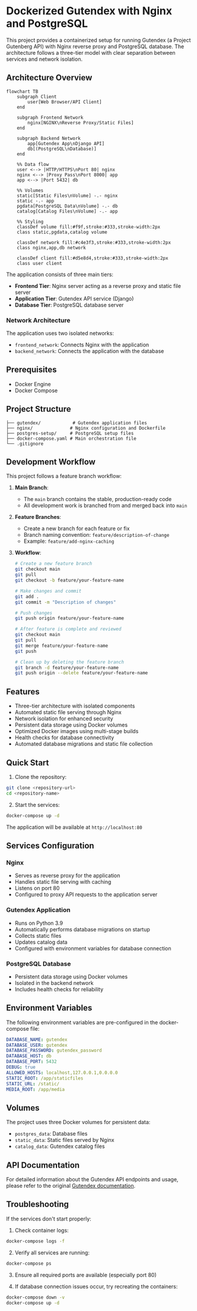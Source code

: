 # Dockerized Gutendex with Nginx and PostgreSQL

This project provides a containerized setup for running Gutendex (a Project Gutenberg API) with Nginx reverse proxy and PostgreSQL database. The architecture follows a three-tier model with clear separation between services and network isolation.

## Architecture Overview

```mermaid
flowchart TB
    subgraph Client
        user[Web Browser/API Client]
    end

    subgraph Frontend Network
        nginx[NGINX\nReverse Proxy/Static Files]
    end

    subgraph Backend Network
        app[Gutendex App\nDjango API]
        db[(PostgreSQL\nDatabase)]
    end

    %% Data flow
    user <--> |HTTP/HTTPS\nPort 80| nginx
    nginx <--> |Proxy Pass\nPort 8000| app
    app <--> |Port 5432| db

    %% Volumes
    static[Static Files\nVolume] -.- nginx
    static -.- app
    pgdata[PostgreSQL Data\nVolume] -.- db
    catalog[Catalog Files\nVolume] -.- app

    %% Styling
    classDef volume fill:#f9f,stroke:#333,stroke-width:2px
    class static,pgdata,catalog volume
    
    classDef network fill:#c4e3f3,stroke:#333,stroke-width:2px
    class nginx,app,db network
    
    classDef client fill:#d5e8d4,stroke:#333,stroke-width:2px
    class user client
```

The application consists of three main tiers:
- **Frontend Tier**: Nginx server acting as a reverse proxy and static file server
- **Application Tier**: Gutendex API service (Django)
- **Database Tier**: PostgreSQL database server

### Network Architecture
The application uses two isolated networks:
- `frontend_network`: Connects Nginx with the application
- `backend_network`: Connects the application with the database

## Prerequisites

- Docker Engine
- Docker Compose

## Project Structure

```
├── gutendex/            # Gutendex application files
├── nginx/              # Nginx configuration and Dockerfile
├── postgres-setup/     # PostgreSQL setup files
├── docker-compose.yaml # Main orchestration file
└── .gitignore
```

## Development Workflow

This project follows a feature branch workflow:

1. **Main Branch**: 
   - The `main` branch contains the stable, production-ready code
   - All development work is branched from and merged back into `main`

2. **Feature Branches**:
   - Create a new branch for each feature or fix
   - Branch naming convention: `feature/description-of-change`
   - Example: `feature/add-nginx-caching`

3. **Workflow**:
   ```bash
   # Create a new feature branch
   git checkout main
   git pull
   git checkout -b feature/your-feature-name

   # Make changes and commit
   git add .
   git commit -m "Description of changes"

   # Push changes
   git push origin feature/your-feature-name

   # After feature is complete and reviewed
   git checkout main
   git pull
   git merge feature/your-feature-name
   git push
   
   # Clean up by deleting the feature branch
   git branch -d feature/your-feature-name
   git push origin --delete feature/your-feature-name
   ```

## Features

- Three-tier architecture with isolated components
- Automated static file serving through Nginx
- Network isolation for enhanced security
- Persistent data storage using Docker volumes
- Optimized Docker images using multi-stage builds
- Health checks for database connectivity
- Automated database migrations and static file collection

## Quick Start

1. Clone the repository:
```bash
git clone <repository-url>
cd <repository-name>
```

2. Start the services:
```bash
docker-compose up -d
```

The application will be available at `http://localhost:80`

## Services Configuration

### Nginx
- Serves as reverse proxy for the application
- Handles static file serving with caching
- Listens on port 80
- Configured to proxy API requests to the application server

### Gutendex Application
- Runs on Python 3.9
- Automatically performs database migrations on startup
- Collects static files
- Updates catalog data
- Configured with environment variables for database connection

### PostgreSQL Database
- Persistent data storage using Docker volumes
- Isolated in the backend network
- Includes health checks for reliability

## Environment Variables

The following environment variables are pre-configured in the docker-compose file:

```yaml
DATABASE_NAME: gutendex
DATABASE_USER: gutendex
DATABASE_PASSWORD: gutendex_password
DATABASE_HOST: db
DATABASE_PORT: 5432
DEBUG: true
ALLOWED_HOSTS: localhost,127.0.0.1,0.0.0.0
STATIC_ROOT: /app/staticfiles
STATIC_URL: /static/
MEDIA_ROOT: /app/media
```

## Volumes

The project uses three Docker volumes for persistent data:
- `postgres_data`: Database files
- `static_data`: Static files served by Nginx
- `catalog_data`: Gutendex catalog files

## API Documentation

For detailed information about the Gutendex API endpoints and usage, please refer to the original [Gutendex documentation](http://gutendex.com).

## Troubleshooting

If the services don't start properly:

1. Check container logs:
```bash
docker-compose logs -f
```

2. Verify all services are running:
```bash
docker-compose ps
```

3. Ensure all required ports are available (especially port 80)

4. If database connection issues occur, try recreating the containers:
```bash
docker-compose down -v
docker-compose up -d
```

